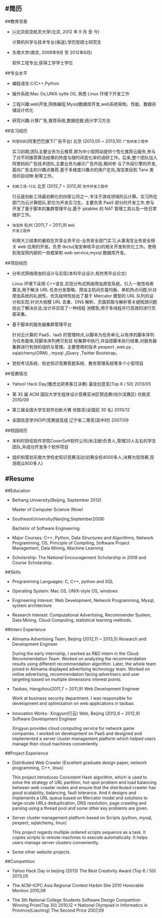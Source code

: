 #简历
------	

##教育背景*  ￼北京航空航天大学(北京, 2012 年 9 月 至 今)
	计算机科学与技术专业(保送);学历型硕士研究生
	* 东南大学(南京, 2008年9月 至 2012年6月)
	软件工程专业;获得工学学士学位
##专业水平* 编程语言:C/C++,Python
* 操作系统:Mac Os,UNIX-sytle OS, 熟悉 Linux 环境下开发工作
* 工程兴趣:web开发,网络编程,Mysql数据库开发,web系统架构、性能、数据存储设计优化

* 研究兴趣:计算广告,推荐系统,数据挖掘,统计学习方法##实习经历* <code>阿里妈妈</code>(阿里巴巴旗下广告平台) 北京 (2013,05 ~ 2013,10) <code>广告研发工程师 </code>
	实习初期,团队主要业务为云推荐,即为中小型网站提供个性化推荐云服务,参与了对不同推荐算法结果的热度与随时间变化率的调研工作。后来,整个团队加入阿里妈妈广告技术团队,主要业务为展示广告外投,期间参 与了外投引擎的开发,面向广告主的兴趣点推荐,基于多维度兴趣点的用户定向,淘宝类目到 Tanx 类目的自动映 射等工作。
	* <code>创新工场-行云</code> 北京 (2012,7 ~ 2012,8) <code>软件开发工程师</code> 
	行云是创新工场最初孵化的四家公司之一,专注于游戏领域的云计算。实习所在部门为云计算团队,职位为开发实习生。主要负责 PaaS 部分的开发工作,参与开发了基于脚本的集群管理平台,基于 iptables 的 NAT 管理工具以及一些日常维护工作。
	* <code>淘宝网</code> 杭州 (2011,7 ~ 2011,9) <code>Web 开发工程师</code> 
	利用大三结束的暑假在共享业务平台-业务安全部门实习,从事淘宝业务安全相关 web 应用的开发。负责 tbctu(淘宝审核平台)的相关开发和优化工作。使用到淘宝网内部的一些框架和 web service,mysql 数据库开发。##项目经历* 分布式网络爬虫的设计与实现(本科毕业设计,校优秀毕业论文)
	Linux 环境下采用 C++语言,实现分布式网络爬虫原型系统。引入一致性哈希算法,用于解决 URL 任务分发策略、爬虫主机间负载均衡、单机热点问题;针对爬虫系统的礼貌性、优先级特性给出了基于 Mercator 模型的 URL 队列的设 计和实现;针对大规模 URL 去重、DNS 解析、页面抓取与解析等关键瓶颈问题给出了解决办法;设计并实现了一种线程 池模型,用于多线程并行高效的进行页面采集。
	* 基于脚本的服务器集群管理平台
	针对云计算的 PaaS、IaaS 的管理特点,以脚本为任务单元,以有序的脚本序列为任务载体,将脚本序列拷贝到目 标集群中执行,并监控脚本执行结果,对服务器集群进行有效的组织与管理。主要使用的技术 pexpect ,web.py , sqlalchemy(ORM) , mysql ,jQuery ,Twitter Bootstrap。
	* 党校考试系统、校史知识竞赛答题系统、教务管理系统等多个小型项目##竞赛情况* Yahoo! Hack Day(雅虎北研黑客日决赛) 最佳创意奖(Top 6 / 50) 2013/05
* 第 35 届 ACM 国际大学生程序设计竞赛亚洲区预选赛(哈尔滨赛区) 优胜奖 2010/09 
* 第三届全国大学生软件创新大赛 优胜奖(全国前 30 名) 2010/12
* 全国信息学(NOIP)竞赛提高组 辽宁省二等奖(高中时) 2007/09
##校园经历* 本科时担任软件学院CoserSoft软件公司(未注册)负责人,管理20人左右的学生团队,并成功开发多个软件项目 
* 组织和策划东南大学校史知识竞赛活动(初赛全校4000多人;决赛为现场赛,现场观众800多人)



#Resume
------	


##Education* Beihang University(Beijing, September 2012)
	Master of Computer Science (Now)
	* SoutheastUniversity(Nanjing,September2008)
	Bachelor of Software Engineering
	* Major Courses: C++, Python, Data Structures and Algorithms, Network Programming, OS, Principle of Compiling, Software Project Management, Data Mining, Machine Learning
* Scholarship: The National Encouragement Scholarship in 2009 and Course Scholarship.
##Skills* Programming Languages: C, C++, python and SQL* Operating System: Mac OS, UNIX-style OS, windows
* Engineering Interest: Web Development, Network Programming, Mysql, system architecture
* Research Interest: Computational Advertising, Recommender System, Data Mining, Cloud Computing, statistical learning methods.##Intern Experience* Alimama Advertising Team, Beijing (2012,11 ~ 2013,5) Research and Development Engineer
	During the early internship, I worked as R&D intern in the Cloud Recommendation Team. Worked on analyzing the recommendation results using different recommendation algorithm. Later, the whole team joined in Alimama displayed advertising technology team. Worked on online advertising, recommendation facing advertisers and user targeting based on multiple dimensions interest points.
	* Taobao, Hangzhou(2011,7 ~ 2011,9) Web Development Engineer
	Work at business security department. I was responsible for development and optimization on webapplications in taobao.
* Innovation Works- Xingyun(行云) Web, Beijing (2012,6 ~ 2012,9) Software Development Engineer
	Xingyun provides cloud computing service for network game companies. I worked on development on PaaS and designed and implemented a server cluster management platform which helped users manage their cloud machines conveniently.##Project Experience* Distributed Web Crawler (Excellent graduate design paper, network programming, C++, linux)
	This project introduces Consistent Hash algorithm, which is used to solve the strategy of URL partition, hot-spot problem and load balancing between web crawler nodes and ensure that the distributed crawler has good scalability, balancing, fault tolerance. And it designs and implements a URL queue based on Mercator model and solutions to large-scale URLs deduplication, DNS resolution, page crawling and parsing using a thread pool and some other key problems are given.
	* Server cluster management platform based on Scripts (python, mysql, pexpect, sqlalchemy, linux)
	This project regards multiple ordered scripts sequence as a task. It copies scripts to remote machines to execute automatically. It helps users manage server clusters conveniently.
* Some other website projects.
##Competition
* Yahoo Hack Day in beijing (2013) The Best Creativity Award (Top 6 / 50) 2013,05
* The ACM-ICPC Asia Regional Contest Harbin Site 2010 Honorable Mention 2010,09
* The 3th National College Students Software Design Competition Winning Prize(Top 30) 2010,12 * National Olympiad in Informatics in Province(Liaoning) The Second Price 2007,09